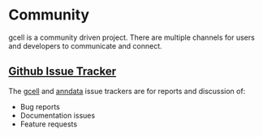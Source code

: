 # Community

gcell is a community driven project. There are multiple channels for users and developers to communicate and connect.

## [Github Issue Tracker](https://github.com/GET-Foundation/gcell/issues)

The [gcell](https://github.com/GET-Foundation/gcell/issues) and [anndata](https://github.com/GET-Foundation/anndata/issues) issue trackers are for reports and discussion of:

- Bug reports
- Documentation issues
- Feature requests

